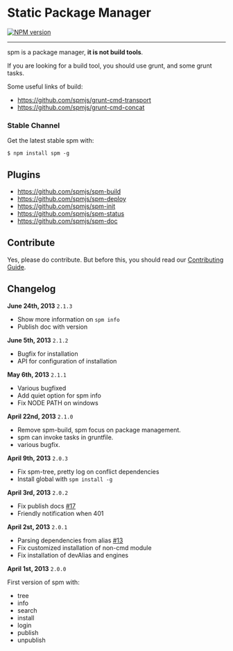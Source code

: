 # Static Package Manager

[![NPM version](https://badge.fury.io/js/spm.png)](http://badge.fury.io/js/spm)

---------------------------

spm is a package manager, **it is not build tools**.

If you are looking for a build tool, you should use grunt, and some grunt tasks.

Some useful links of build:

- https://github.com/spmjs/grunt-cmd-transport
- https://github.com/spmjs/grunt-cmd-concat

### Stable Channel

Get the latest stable spm with:

```
$ npm install spm -g
```

## Plugins

- https://github.com/spmjs/spm-build
- https://github.com/spmjs/spm-deploy
- https://github.com/spmjs/spm-init
- https://github.com/spmjs/spm-status
- https://github.com/spmjs/spm-doc

## Contribute

Yes, please do contribute. But before this, you should read our [Contributing Guide](https://github.com/spmjs/spm2/blob/master/CONTRIBUTING.md).


## Changelog

**June 24th, 2013** `2.1.3`

- Show more information on `spm info`
- Publish doc with version

**June 5th, 2013** `2.1.2`

- Bugfix for installation
- API for configuration of installation

**May 6th, 2013** `2.1.1`

- Various bugfixed
- Add quiet option for spm info
- Fix NODE PATH on windows

**April 22nd, 2013** `2.1.0`

- Remove spm-build, spm focus on package management.
- spm can invoke tasks in gruntfile.
- various bugfix.

**April 9th, 2013** `2.0.3`

- Fix spm-tree, pretty log on conflict dependencies
- Install global with `spm install -g`

**April 3rd, 2013** `2.0.2`

- Fix publish docs [#17](https://github.com/spmjs/spm2/issues/17)
- Friendly notification when 401

**April 2st, 2013** `2.0.1`

- Parsing dependencies from alias [#13](https://github.com/spmjs/spm2/issues/13)
- Fix customized installation of non-cmd module
- Fix installation of devAlias and engines

**April 1st, 2013** `2.0.0`

First version of spm with:

- tree
- info
- search
- install
- login
- publish
- unpublish
